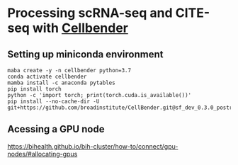 # Processing scRNA-seq and CITE-seq with [Cellbender](https://github.com/broadinstitute/CellBender)
## Setting up miniconda environment
```
maba create -y -n cellbender python=3.7
conda activate cellbender
mamba install -c anaconda pytables
pip install torch
python -c 'import torch; print(torch.cuda.is_available())'
pip install --no-cache-dir -U git+https://github.com/broadinstitute/CellBender.git@sf_dev_0.3.0_postreg
```
## Acessing a GPU node
https://bihealth.github.io/bih-cluster/how-to/connect/gpu-nodes/#allocating-gpus
